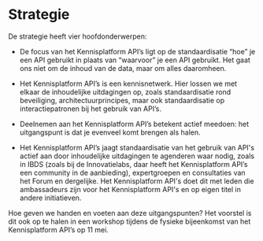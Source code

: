 # Strategie
De strategie heeft vier hoofdonderwerpen:

* De focus van het Kennisplatform API’s ligt op de standaardisatie “hoe” je een API gebruikt in plaats van “waarvoor” je een API gebruikt. Het gaat ons niet om de inhoud van de data, maar om alles daaromheen.

* Het Kennisplatform API’s is een kennisnetwerk. Hier lossen we met elkaar de inhoudelijke uitdagingen op, zoals standaardisatie rond beveiliging, architectuurprincipes, maar ook standaardisatie op interactiepatronen bij het gebruik van API’s.

* Deelnemen aan het Kennisplatform API’s betekent actief meedoen: het uitgangspunt is dat je evenveel komt brengen als halen.

* Het Kennisplatform API’s jaagt standaardisatie van het gebruik van API's actief aan door inhoudelijke uitdagingen te agenderen waar nodig, zoals in IBDS (zoals bij de Innovatielabs, daar heeft het Kennisplatform API’s een community in de aanbieding), expertgroepen en consultaties van het Forum en dergelijke. Het Kennisplatform API's doet dit met leden die ambassadeurs zijn voor het Kennisplatform API's en op eigen titel in andere initiatieven.


Hoe geven we handen en voeten aan deze uitgangspunten? Het voorstel is dit ook op te halen in een workshop tijdens de fysieke bijeenkomst van het Kennisplatform API’s op 11 mei.
